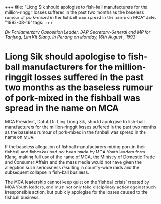 +++ 
title: "Liong Sik should apologise to fish-ball manufacturers for the million-ringgit losses suffered in the past two months as the baseless rumour of pork-mixed in the fishball was spread in the name on MCA"
date: "1993-08-16"
tags:
+++

_By Parliamentary Opposition Leader, DAP Secretary-General and MP for Tanjung, Lim Kit Siang, in Penang on Monday, 16th August , 1993:_

# Liong Sik should apologise to fish-ball manufacturers for the million-ringgit losses suffered in the past two months as the baseless rumour of pork-mixed in the fishball was spread in the name on MCA

MCA President, Datuk Dr. Ling Liong Sik, should apologise to fish-ball manufacturers for the million-ringgit losses suffered in the past two months as the baseless rumour of pork-mixed in the fishball was spread in the name on MCA.</u>

If the baseless allegation of fishball manufacturers mixing pork in their fishball and fishcakes had not been made by MCA Youth leaders form Klang, making full use of the name of MCA, the Ministry of Domestic Trade and Consumer Affairs and the mass media would not have given the allegation such seriousness resulting in country-wide raids and the subsequent collapse in fish-ball business.

The MCA leadership cannot keep quiet on the ‘fishball crisis’ created by MCA Youth leaders, and must not only take disciplinary action against such irresponsible action, but publicly apologise for the losses caused to the fishball business.
 

